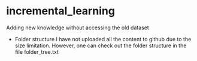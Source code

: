 # incremental_learning
Adding new knowledge without accessing the old dataset

- Folder structure
I have not uploaded all the content to github due to the size limitation. However, one can check out the folder structure in the file folder_tree.txt
